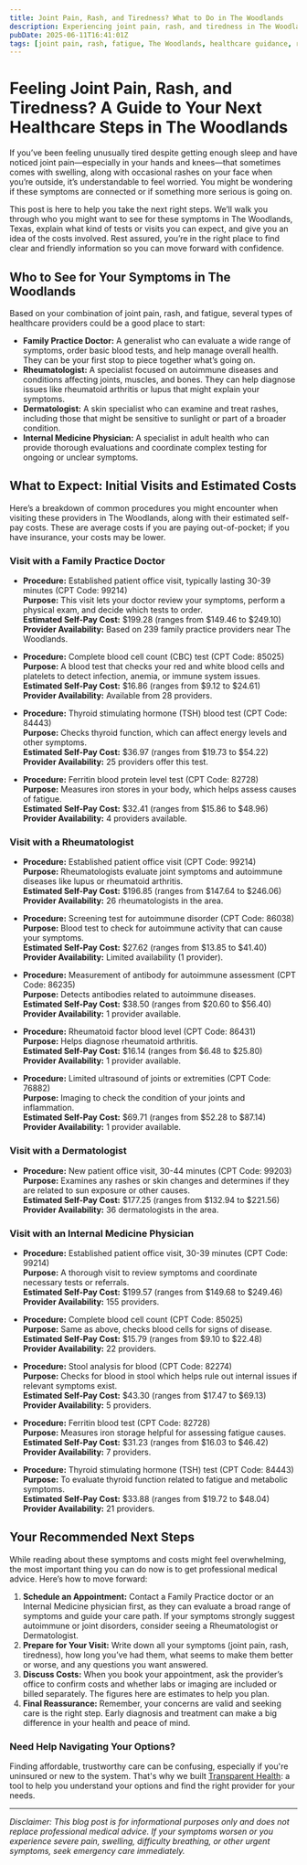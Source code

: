 ```yaml
---
title: Joint Pain, Rash, and Tiredness? What to Do in The Woodlands  
description: Experiencing joint pain, rash, and tiredness in The Woodlands? Learn who to see, expected tests, and approximate costs for your next healthcare steps.  
pubDate: 2025-06-11T16:41:01Z
tags: [joint pain, rash, fatigue, The Woodlands, healthcare guidance, rheumatology, dermatology, family practice]  
---
```


# Feeling Joint Pain, Rash, and Tiredness? A Guide to Your Next Healthcare Steps in The Woodlands

If you’ve been feeling unusually tired despite getting enough sleep and have noticed joint pain—especially in your hands and knees—that sometimes comes with swelling, along with occasional rashes on your face when you’re outside, it’s understandable to feel worried. You might be wondering if these symptoms are connected or if something more serious is going on.

This post is here to help you take the next right steps. We’ll walk you through who you might want to see for these symptoms in The Woodlands, Texas, explain what kind of tests or visits you can expect, and give you an idea of the costs involved. Rest assured, you’re in the right place to find clear and friendly information so you can move forward with confidence.

## Who to See for Your Symptoms in The Woodlands

Based on your combination of joint pain, rash, and fatigue, several types of healthcare providers could be a good place to start:

- **Family Practice Doctor:** A generalist who can evaluate a wide range of symptoms, order basic blood tests, and help manage overall health. They can be your first stop to piece together what’s going on.
- **Rheumatologist:** A specialist focused on autoimmune diseases and conditions affecting joints, muscles, and bones. They can help diagnose issues like rheumatoid arthritis or lupus that might explain your symptoms.
- **Dermatologist:** A skin specialist who can examine and treat rashes, including those that might be sensitive to sunlight or part of a broader condition.
- **Internal Medicine Physician:** A specialist in adult health who can provide thorough evaluations and coordinate complex testing for ongoing or unclear symptoms.

## What to Expect: Initial Visits and Estimated Costs

Here’s a breakdown of common procedures you might encounter when visiting these providers in The Woodlands, along with their estimated self-pay costs. These are average costs if you are paying out-of-pocket; if you have insurance, your costs may be lower.

### Visit with a Family Practice Doctor

- **Procedure:** Established patient office visit, typically lasting 30-39 minutes (CPT Code: 99214)  
  **Purpose:** This visit lets your doctor review your symptoms, perform a physical exam, and decide which tests to order.  
  **Estimated Self-Pay Cost:** $199.28 (ranges from $149.46 to $249.10)  
  **Provider Availability:** Based on 239 family practice providers near The Woodlands.

- **Procedure:** Complete blood cell count (CBC) test (CPT Code: 85025)  
  **Purpose:** A blood test that checks your red and white blood cells and platelets to detect infection, anemia, or immune system issues.  
  **Estimated Self-Pay Cost:** $16.86 (ranges from $9.12 to $24.61)  
  **Provider Availability:** Available from 28 providers.

- **Procedure:** Thyroid stimulating hormone (TSH) blood test (CPT Code: 84443)  
  **Purpose:** Checks thyroid function, which can affect energy levels and other symptoms.  
  **Estimated Self-Pay Cost:** $36.97 (ranges from $19.73 to $54.22)  
  **Provider Availability:** 25 providers offer this test.

- **Procedure:** Ferritin blood protein level test (CPT Code: 82728)  
  **Purpose:** Measures iron stores in your body, which helps assess causes of fatigue.  
  **Estimated Self-Pay Cost:** $32.41 (ranges from $15.86 to $48.96)  
  **Provider Availability:** 4 providers available.

### Visit with a Rheumatologist

- **Procedure:** Established patient office visit (CPT Code: 99214)  
  **Purpose:** Rheumatologists evaluate joint symptoms and autoimmune diseases like lupus or rheumatoid arthritis.  
  **Estimated Self-Pay Cost:** $196.85 (ranges from $147.64 to $246.06)  
  **Provider Availability:** 26 rheumatologists in the area.

- **Procedure:** Screening test for autoimmune disorder (CPT Code: 86038)  
  **Purpose:** Blood test to check for autoimmune activity that can cause your symptoms.  
  **Estimated Self-Pay Cost:** $27.62 (ranges from $13.85 to $41.40)  
  **Provider Availability:** Limited availability (1 provider).

- **Procedure:** Measurement of antibody for autoimmune assessment (CPT Code: 86235)  
  **Purpose:** Detects antibodies related to autoimmune diseases.  
  **Estimated Self-Pay Cost:** $38.50 (ranges from $20.60 to $56.40)  
  **Provider Availability:** 1 provider available.

- **Procedure:** Rheumatoid factor blood level (CPT Code: 86431)  
  **Purpose:** Helps diagnose rheumatoid arthritis.  
  **Estimated Self-Pay Cost:** $16.14 (ranges from $6.48 to $25.80)  
  **Provider Availability:** 1 provider available.

- **Procedure:** Limited ultrasound of joints or extremities (CPT Code: 76882)  
  **Purpose:** Imaging to check the condition of your joints and inflammation.  
  **Estimated Self-Pay Cost:** $69.71 (ranges from $52.28 to $87.14)  
  **Provider Availability:** 1 provider available.

### Visit with a Dermatologist

- **Procedure:** New patient office visit, 30-44 minutes (CPT Code: 99203)  
  **Purpose:** Examines any rashes or skin changes and determines if they are related to sun exposure or other causes.  
  **Estimated Self-Pay Cost:** $177.25 (ranges from $132.94 to $221.56)  
  **Provider Availability:** 36 dermatologists in the area.

### Visit with an Internal Medicine Physician

- **Procedure:** Established patient office visit, 30-39 minutes (CPT Code: 99214)  
  **Purpose:** A thorough visit to review symptoms and coordinate necessary tests or referrals.  
  **Estimated Self-Pay Cost:** $199.57 (ranges from $149.68 to $249.46)  
  **Provider Availability:** 155 providers.

- **Procedure:** Complete blood cell count (CPT Code: 85025)  
  **Purpose:** Same as above, checks blood cells for signs of disease.  
  **Estimated Self-Pay Cost:** $15.79 (ranges from $9.10 to $22.48)  
  **Provider Availability:** 22 providers.

- **Procedure:** Stool analysis for blood (CPT Code: 82274)  
  **Purpose:** Checks for blood in stool which helps rule out internal issues if relevant symptoms exist.  
  **Estimated Self-Pay Cost:** $43.30 (ranges from $17.47 to $69.13)  
  **Provider Availability:** 5 providers.

- **Procedure:** Ferritin blood test (CPT Code: 82728)  
  **Purpose:** Measures iron storage helpful for assessing fatigue causes.  
  **Estimated Self-Pay Cost:** $31.23 (ranges from $16.03 to $46.42)  
  **Provider Availability:** 7 providers.

- **Procedure:** Thyroid stimulating hormone (TSH) test (CPT Code: 84443)  
  **Purpose:** To evaluate thyroid function related to fatigue and metabolic symptoms.  
  **Estimated Self-Pay Cost:** $33.88 (ranges from $19.72 to $48.04)  
  **Provider Availability:** 21 providers.

## Your Recommended Next Steps

While reading about these symptoms and costs might feel overwhelming, the most important thing you can do now is to get professional medical advice. Here’s how to move forward:

1. **Schedule an Appointment:** Contact a Family Practice doctor or an Internal Medicine physician first, as they can evaluate a broad range of symptoms and guide your care path. If your symptoms strongly suggest autoimmune or joint disorders, consider seeing a Rheumatologist or Dermatologist.
2. **Prepare for Your Visit:** Write down all your symptoms (joint pain, rash, tiredness), how long you’ve had them, what seems to make them better or worse, and any questions you want answered.
3. **Discuss Costs:** When you book your appointment, ask the provider’s office to confirm costs and whether labs or imaging are included or billed separately. The figures here are estimates to help you plan.
4. **Final Reassurance:** Remember, your concerns are valid and seeking care is the right step. Early diagnosis and treatment can make a big difference in your health and peace of mind.

### Need Help Navigating Your Options?

Finding affordable, trustworthy care can be confusing, especially if you're uninsured or new to the system. That's why we built [Transparent Health](https://transparenthealth.ai): a tool to help you understand your options and find the right provider for your needs.

---

*Disclaimer: This blog post is for informational purposes only and does not replace professional medical advice. If your symptoms worsen or you experience severe pain, swelling, difficulty breathing, or other urgent symptoms, seek emergency care immediately.*